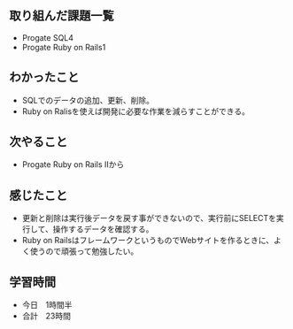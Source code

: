  ## 取り組んだ課題一覧
 - Progate SQL4 
 - Progate Ruby on Rails1
        
 ## わかったこと
 - SQLでのデータの追加、更新、削除。
 - Ruby on Ralisを使えば開発に必要な作業を減らすことができる。
 ## 次やること
 - Progate Ruby on Rails IIから
 
## 感じたこと
- 更新と削除は実行後データを戻す事ができないので、実行前にSELECTを実行して、操作するデータを確認する。
- Ruby on RailsはフレームワークというものでWebサイトを作るときに、よく使うので頑張って勉強したい。

## 学習時間
- 今日　1時間半
- 合計　23時間
